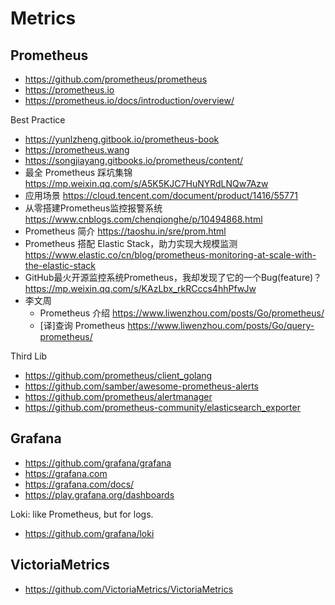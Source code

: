 # Metrics


## Prometheus
- https://github.com/prometheus/prometheus
- https://prometheus.io
- https://prometheus.io/docs/introduction/overview/

Best Practice
- https://yunlzheng.gitbook.io/prometheus-book
- https://prometheus.wang
- https://songjiayang.gitbooks.io/prometheus/content/
- 最全 Prometheus 踩坑集锦 https://mp.weixin.qq.com/s/A5K5KJC7HuNYRdLNQw7Azw
- 应用场景 https://cloud.tencent.com/document/product/1416/55771
- 从零搭建Prometheus监控报警系统 https://www.cnblogs.com/chenqionghe/p/10494868.html
- Prometheus 简介 https://taoshu.in/sre/prom.html
- Prometheus 搭配 Elastic Stack，助力实现大规模监测 https://www.elastic.co/cn/blog/prometheus-monitoring-at-scale-with-the-elastic-stack
- GitHub最火开源监控系统Prometheus，我却发现了它的一个Bug(feature)？ https://mp.weixin.qq.com/s/KAzLbx_rkRCccs4hhPfwJw
- 李文周
  - Prometheus 介绍 https://www.liwenzhou.com/posts/Go/prometheus/
  - [译]查询 Prometheus https://www.liwenzhou.com/posts/Go/query-prometheus/

Third Lib
- https://github.com/prometheus/client_golang
- https://github.com/samber/awesome-prometheus-alerts
- https://github.com/prometheus/alertmanager
- https://github.com/prometheus-community/elasticsearch_exporter


## Grafana
- https://github.com/grafana/grafana
- https://grafana.com
- https://grafana.com/docs/
- https://play.grafana.org/dashboards

Loki: like Prometheus, but for logs.
- https://github.com/grafana/loki


## VictoriaMetrics
- https://github.com/VictoriaMetrics/VictoriaMetrics
